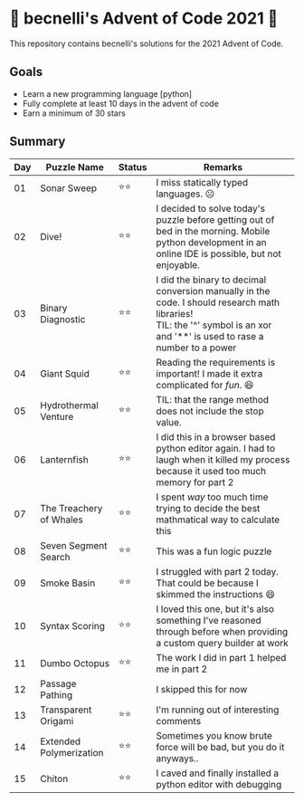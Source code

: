 # 🎄 becnelli's Advent of Code 2021 🎄
This repository contains becnelli's solutions for the 2021 Advent of Code. 

## Goals
- Learn a new programming language [python]
- Fully complete at least 10 days in the advent of code
- Earn a minimum of 30 stars

## Summary

Day | Puzzle Name     | Status | Remarks |
---    |---           |---     |---    |
01     | Sonar Sweep  | ⭐⭐ | I miss statically typed languages. ☹️
02     | Dive!        | ⭐⭐ | I decided to solve today's puzzle before getting out of bed in the morning. Mobile python development in an online IDE is possible, but not enjoyable. 
03     | Binary Diagnostic | ⭐⭐ | I did the binary to decimal conversion manually in the code.  I should research math libraries!<Br/>TIL: the '^' symbol is an xor and '\*\*' is used to rase a number to a power
04     | Giant Squid | ⭐⭐ | Reading the requirements is important!  I made it extra complicated for *fun*. 😆 
05     | Hydrothermal Venture | ⭐⭐ | TIL: that the range method does not include the stop value. 
06     | Lanternfish | ⭐⭐ | I did this in a browser based python editor again.  I had to laugh when it killed my process because it used too much memory for part 2
07     | The Treachery of Whales | ⭐⭐ | I spent *way* too much time trying to decide the best mathmatical way to calculate this 
08     | Seven Segment Search | ⭐⭐ | This was a fun logic puzzle
09     | Smoke Basin | ⭐⭐ | I struggled with part 2 today. That could be because I skimmed the instructions 😄
10     | Syntax Scoring | ⭐⭐ | I loved this one, but it's also something I've reasoned through before when providing a custom query builder at work
11     | Dumbo Octopus | ⭐⭐ | The work I did in part 1 helped me in part 2
12     | Passage Pathing |     | I skipped this for now
13     | Transparent Origami | ⭐⭐ | I'm running out of interesting comments 
14     | Extended Polymerization | ⭐⭐ | Sometimes you know brute force will be bad, but you do it anyways..
15     | Chiton  | ⭐⭐ | I caved and finally installed a python editor with debugging

